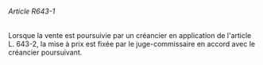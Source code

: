 ###### Article R643-1

Lorsque la vente est poursuivie par un créancier en application de l'article L. 643-2, la mise à prix est fixée par le juge-commissaire en accord avec le créancier poursuivant.


